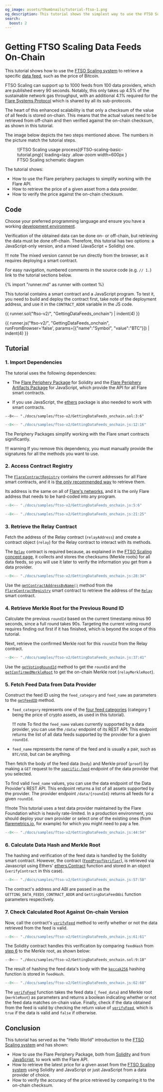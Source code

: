 ```yaml
---
og_image: assets/thumbnails/tutorial-ftso-1.png
og_description: This tutorial shows the simplest way to use the FTSO Scaling system to retrieve a specific data feed, such as the price of Bitcoin.
search:
  boost: 2
---
```


# Getting FTSO Scaling Data Feeds On-Chain

This tutorial shows how to use the [FTSO Scaling system](#) to retrieve a specific [data feed](glossary.md#data_feed), such as the price of Bitcoin.

FTSO Scaling can support up to 1000 feeds from 100 data providers, which are published every 90 seconds.
Notably, this only takes up 4.5% of the sustainable network gas throughput, with an additional 4.1% required for the [Flare Systems Protocol](../../../tech/flare-systems-protocol.md) which is shared by all its sub-protocols.

The heart of this enhanced scalability is that only a checksum of the value of all feeds is stored on-chain.
This means that the actual values need to be retrieved from off-chain and then verified against the on-chain checksum, as shown in this tutorial.

The image below depicts the two steps mentioned above. The numbers in the picture match the tutorial steps.

<figure markdown>
  ![FTSO Scaling usage process](FTSO-scaling-basic-tutorial.png){ loading=lazy .allow-zoom width=600px }
  <figcaption>FTSO Scaling schematic diagram</figcaption>
</figure>

The tutorial shows:

* How to use the Flare periphery packages to simplify working with the Flare API.
* How to retrieve the price of a given asset from a data provider.
* How to verify the price against the on-chain checksum.

## Code

Choose your preferred programming language and ensure you have a working [development environment](../../getting-started/setup/index.md).

Verification of the obtained data can be done on- or off-chain, but retrieving the data must be done off-chain.
Therefore, this tutorial has two options: a JavaScript-only version, and a mixed (JavaScript + Solidity) one.

!!! note
    The mixed version cannot be run directly from the browser, as it requires deploying a smart contract.

For easy navigation, numbered comments in the source code (e.g. `// 1.`) link to the tutorial sections below.

{% import "runner.md" as runner with context %}

This tutorial contains a smart contract and a JavaScript program.
To test it, you need to build and deploy the contract first, take note of the deployment address, and use it in the `CONTRACT_ADDR` variable in the JS code.

{{ runner.sol("ftso-v2/", "GettingDataFeeds_onchain") | indent(4) }}

{{ runner.js("ftso-v2/", "GettingDataFeeds_onchain", runFromBrowser='false', params=[{"name":"Symbol", "value":"BTC"}]) | indent(4) }}

<div class="tutorial" markdown>

## Tutorial

### 1. Import Dependencies

The tutorial uses the following dependencies:

* The [Flare Periphery Package](https://www.npmjs.com/package/@flarenetwork/flare-periphery-contracts) for Solidity and the [Flare Periphery Artifacts Package](https://www.npmjs.com/package/@flarenetwork/flare-periphery-contract-artifacts) for JavaScript, which provide the API for all Flare smart contracts.

* If you use JavaScript, the [ethers](https://www.npmjs.com/package/ethers) package is also needed to work with smart contracts.

```solidity title="GettingDataFeeds_onchain.sol" linenums="3"
--8<-- "./docs/samples/ftso-v2/GettingDataFeeds_onchain.sol:3:6"
```

```javascript title="GettingDataFeeds_onchain.js" linenums="12"
--8<-- "./docs/samples/ftso-v2/GettingDataFeeds_onchain.js:12:16"
```

The Periphery Packages simplify working with the Flare smart contracts significantly.

!!! warning
    If you remove this dependency, you must manually provide the signatures for all the methods you want to use.

### 2. Access Contract Registry

The [`FlareContractRegistry`](FlareContractRegistry.md) contains the current addresses for all Flare smart contracts, and it is [the only recommended way](../../getting-started/contract-addresses.md) to retrieve them.

Its address is the same on all of [Flare's networks](../../../tech/flare.md#flare-networks), and it is the only Flare address that needs to be hard-coded into any program.

```javascript title="GettingDataFeeds_onchain.js" linenums="5"
--8<-- "./docs/samples/ftso-v2/GettingDataFeeds_onchain.js:5:6"
```

```javascript title="GettingDataFeeds_onchain.js" linenums="21"
--8<-- "./docs/samples/ftso-v2/GettingDataFeeds_onchain.js:21:25"
```

### 3. Retrieve the Relay Contract

Fetch the address of the Relay contract (`relayAddress`) and create a contract object (`relay`) for the Relay contract to interact with its methods.

The [`Relay`](#) contract is required because, as explained in the [FTSO Scaling concept page](#), it collects and stores the checksums (Merkle roots) for all data feeds, so you will use it later to verify the information you get from a data provider.

```javascript title="GettingDataFeeds_onchain.js" linenums="28"
--8<-- "./docs/samples/ftso-v2/GettingDataFeeds_onchain.js:28:34"
```

Use the [`getContractAddressByName()`](FlareContractRegistry.md#fn_getcontractaddressbyname_82760fca) method from the [`FlareContractRegistry`](FlareContractRegistry.md) smart contract to retrieve the address of the [`Relay`](#) smart contract.

### 4. Retrieve Merkle Root for the Previous Round ID

Calculate the previous `roundId` based on the current timestamp minus 90 seconds, since a full round takes 90s.
Targeting the current voting round requires finding out first if it has finished, which is beyond the scope of this tutorial.

Next, retrieve the confirmed Merkle root for this `roundId` from the Relay contract.

```javascript title="GettingDataFeeds_onchain.js" linenums="37"
--8<-- "./docs/samples/ftso-v2/GettingDataFeeds_onchain.js:37:41"
```

Use the [`getVotingRoundId`](#) method to get the `roundId` and the [`getConfirmedMerkleRoot`](#) to get the on-chain Merkle root (`relayMerkleRoot`).

### 5. Fetch Feed Data from Data Provider

Construct the feed ID using the `feed_category` and `feed_name` as parameters to the [`getFeedID`](#) method.

* `feed_category` represents one of the [four feed categories](#) (category 1 being the price of crypto assets, as used in this tutorial).

    !!! note
         To find the `feed_name` values currently supported by a data provider, you can use the `/data/` endpoint of its REST API.
         This endpoint returns the list of all data feeds supported by the provider for a given `roundId`.

* `feed_name` represents the name of the feed and is usually a pair, such as `BTC/USD`, but can be anything.

Then fetch the body of the feed data (`body`) and Merkle proof (`proof`) by making a `GET` request to the [`specific-feed`](#) endpoint of the data provider that you selected.

To find valid `feed_name` values, you can use the data endpoint of the Data Provider's REST API.
This endpoint returns a list of all assets supported by the provider.
The provider endpoint `/data/{roundId}` returns all feeds for a given `roundId`.

!!!note
    This tutorial uses a test data provider maintained by the Flare Foundation which is heavily rate-limited.
    In a production environment, you should deploy your own provider or select one of the existing ones (from [flaremetrics.io](https://flaremetrics.io/), for example) for which you might need to pay a fee.

```javascript title="GettingDataFeeds_onchain.js" linenums="44"
--8<-- "./docs/samples/ftso-v2/GettingDataFeeds_onchain.js:44:54"
```

### 6. Calculate Data Hash and Merkle Root

The hashing and verification of the feed data is handled by the Solidity smart contract.
However, the contract ([`FeedProofVerifier`](#)), is retrieved via Javascript using Ethers' [ethers.Contract](https://docs.ethers.org/v5/api/contract/contract/#Contract--creating) function and stored in an object (`verifyContract` in this case).

```javascript title="GettingDataFeeds_onchain.js" linenums="57"
--8<-- "./docs/samples/ftso-v2/GettingDataFeeds_onchain.js:57:58"
```

The contract's address and ABI are passed in as the `GETTING_DATA_FEEDS_CONTRACT_ADDR` and `GettingDataFeedAbi` function parameters respectively.

### 7. Check Calculated Root Against On-chain Version

Now, call the contract's [`verifyFeed`](#) method to verify whether or not the data retrieved from the feed is valid.

```javascript title="GettingDataFeeds_onchain.js" linenums="61"
--8<-- "./docs/samples/ftso-v2/GettingDataFeeds_onchain.js:61:61"
```

The Solidity contract handles this verification by comparing `feedHash` from [step 6](#6-calculate-data-hash-and-merkle-root) to the Merkle root, as shown below:

```solidity title="GettingDataFeeds_onchain.sol" linenums="9"
--8<-- "./docs/samples/ftso-v2/GettingDataFeeds_onchain.sol:9:18"
```

The result of hashing the feed data's body with the [`keccak256`](https://docs.ethers.org/v5/api/utils/hashing/#utils-keccak256) hashing function is stored in `feedHash`.

```javascript title="GettingDataFeeds_onchain.js" linenums="62"
--8<-- "./docs/samples/ftso-v2/GettingDataFeeds_onchain.js:62:68"
```

The [`verifyFeed`](#) function takes the feed data (`_feed_data`) and Merkle root (`merkleRoot`) as parameters and returns a boolean indicating whether or not the feed data matches on-chain value.
Finally, check if the data obtained from the feed is valid by checking the return value of [`verifyFeed`](#), which is `true` if the data is valid and `false` if otherwise.

## Conclusion

This tutorial has served as the "Hello World" introduction to the [FTSO Scaling system](#) and has shown:

* How to use the Flare Periphery Package, both from [Solidity](https://www.npmjs.com/package/@flarenetwork/flare-periphery-contracts) and from [JavaScript](https://www.npmjs.com/package/@flarenetwork/flare-periphery-contract-artifacts), to work with the Flare API.
* How to retrieve the latest price for a given asset from the [FTSO Scaling system](#) using Solidity and JavaScript or just JavaScript from a data provider of choice.
* How to verify the accuracy of the price retrieved by comparing it to the on-chain checksum.
